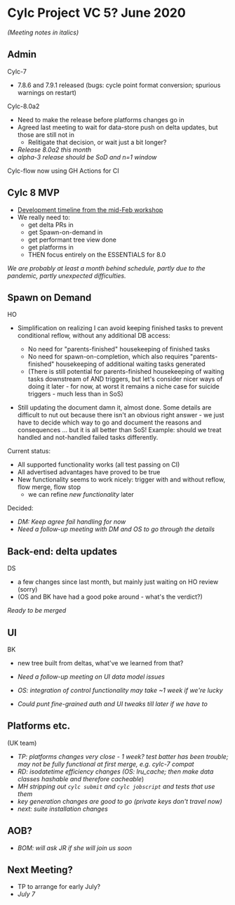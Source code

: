 # Cylc Project VC 5? June 2020

*(Meeting notes in italics)*

## Admin

Cylc-7
- 7.8.6 and 7.9.1 released (bugs: cycle point format conversion; spurious
  warnings on restart)

Cylc-8.0a2
- Need to make the release before platforms changes go in
- Agreed last meeting to wait for data-store push on delta updates, but those
  are still not in 
  - Relitigate that decision, or wait just a bit longer?
- *Release 8.0a2 this month*
- *alpha-3 release should be SoD and n=1 window*

Cylc-flow now using GH Actions for CI


## Cylc 8 MVP
- [Development timeline from the mid-Feb
  workshop](https://cylc.github.io/cylc-admin/feb2020-workshop-report#tentative-development-timeline)
- We really need to:
  - get delta PRs in
  - get Spawn-on-demand in
  - get performant tree view done
  - get platforms in
  - THEN focus entirely on the ESSENTIALS for 8.0


*We are probably at least a month behind schedule, partly due to the pandemic,
partly unexpected difficulties.*

## Spawn on Demand

HO
- Simplification on realizing I can avoid keeping finished tasks to prevent
  conditional reflow, without any additional DB access:
  - No need for "parents-finished" housekeeping of finished tasks
  - No need for spawn-on-completion, which also requires "parents-finished"
    housekeeping of additional waiting tasks generated
  - (There is still potential for parents-finished housekeeping of waiting
    tasks downstream of AND triggers, but let's consider nicer ways of doing it
    later - for now, at worst it remains a niche case for suicide triggers -
    much less than in SoS)

- Still updating the document damn it, almost done. Some details are difficult
  to nut out because there isn't an obvious right answer - we just have to
  decide which way to go and document the reasons and consequences ... but it
  is all better than SoS!  Example: should we treat handled and not-handled
  failed tasks differently.

Current status:
- All supported functionality works (all test passing on CI)
- All advertised advantages have proved to be true
- New functionality seems to work nicely: trigger with and without reflow, flow
  merge, flow stop
  - we can refine *new functionality* later

Decided:
- *DM: Keep agree fail handling for now*
- *Need a follow-up meeting with DM and OS to go through the details*

## Back-end: delta updates

DS 
- a few changes since last month, but mainly just waiting on HO review (sorry)
- (OS and BK have had a good poke around - what's the verdict?)
 
 *Ready to be merged*

## UI

BK

- new tree built from deltas, what've we learned from that?

- *Need a follow-up meeting on UI data model issues*
- *OS: integration of control functionality may take ~1 week if we're lucky*
- *Could punt fine-grained auth and UI tweaks till later if we have to*

## Platforms etc.

(UK team)
- *TP: platforms changes very close - 1 week? test batter has been trouble; may
  not be fully functional at first merge, e.g. cylc-7 compat*
- *RD: isodatetime efficiency changes (OS: lru_cache; then make data classes
  hashable and therefore cacheable*)
- *MH stripping out `cylc submit` and `cylc jobscript` and tests that use
  them*
- *key generation changes are good to go (private keys don't travel now)*
- *next: suite installation changes*


## AOB?
- *BOM: will ask JR if she will join us soon*

## Next Meeting?

- TP to arrange for early July?
- *July 7*
